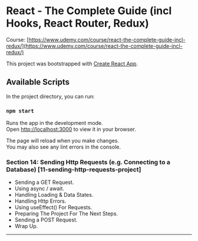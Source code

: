 # React - The Complete Guide (incl Hooks, React Router, Redux)
Course: [https://www.udemy.com/course/react-the-complete-guide-incl-redux/](https://www.udemy.com/course/react-the-complete-guide-incl-redux/)

This project was bootstrapped with [Create React App](https://github.com/facebook/create-react-app).

## Available Scripts

In the project directory, you can run:

### `npm start`

Runs the app in the development mode.\
Open [http://localhost:3000](http://localhost:3000) to view it in your browser.

The page will reload when you make changes.\
You may also see any lint errors in the console.

### Section 14: Sending Http Requests (e.g. Connecting to a Database) [11-sending-http-requests-project]
- Sending a GET Request.
- Using async / await.
- Handling Loading & Data States.
- Handling Http Errors.
- Using useEffect() For Requests.
- Preparing The Project For The Next Steps.
- Sending a POST Request.
- Wrap Up.
---
